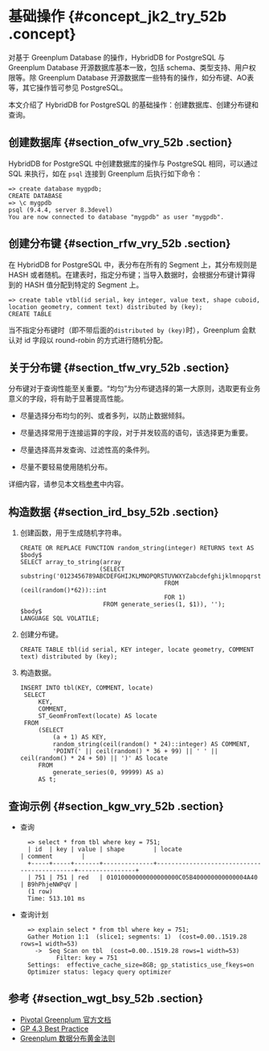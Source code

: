 # 基础操作 {#concept_jk2_try_52b .concept}

对基于 Greenplum Database 的操作，HybridDB for PostgreSQL 与 Greenplum Database 开源数据库基本一致，包括 schema、类型支持、用户权限等。除 Greenplum Database 开源数据库一些特有的操作，如分布键、AO表等，其它操作皆可参见 PostgreSQL。

本文介绍了 HybridDB for PostgreSQL 的基础操作：创建数据库、创建分布键和查询。

## 创建数据库 {#section_ofw_vry_52b .section}

HybridDB for PostgreSQL 中创建数据库的操作与 PostgreSQL 相同，可以通过 SQL 来执行，如在 `psql` 连接到 Greenplum 后执行如下命令：

```
=> create database mygpdb;
CREATE DATABASE
=> \c mygpdb
psql (9.4.4, server 8.3devel)
You are now connected to database "mygpdb" as user "mygpdb".
```

## 创建分布键 {#section_rfw_vry_52b .section}

在 HybridDB for PostgreSQL 中，表分布在所有的 Segment 上，其分布规则是 HASH 或者随机。在建表时，指定分布键；当导入数据时，会根据分布键计算得到的 HASH 值分配到特定的 Segment 上。

```
=> create table vtbl(id serial, key integer, value text, shape cuboid, location geometry, comment text) distributed by (key);
CREATE TABLE
```

当不指定分布键时（即不带后面的`distributed by (key)`时），Greenplum 会默认对 id 字段以 round-robin 的方式进行随机分配。

## 关于分布键 {#section_tfw_vry_52b .section}

分布键对于查询性能至关重要。“均匀”为分布键选择的第一大原则，选取更有业务意义的字段，将有助于显著提高性能。

-   尽量选择分布均匀的列、或者多列，以防止数据倾斜。

-   尽量选择常用于连接运算的字段，对于并发较高的语句，该选择更为重要。

-   尽量选择高并发查询、过滤性高的条件列。

-   尽量不要轻易使用随机分布。


详细内容，请参见本文档[参考](#section_wgt_bsy_52b)中内容。

## 构造数据 {#section_ird_bsy_52b .section}

1.  创建函数，用于生成随机字符串。

    ```
    CREATE OR REPLACE FUNCTION random_string(integer) RETURNS text AS $body$
    SELECT array_to_string(array
                          (SELECT substring('0123456789ABCDEFGHIJKLMNOPQRSTUVWXYZabcdefghijklmnopqrstuvwxyz'
                                            FROM (ceil(random()*62))::int
                                            FOR 1)
                           FROM generate_series(1, $1)), ''); 
    $body$ 
    LANGUAGE SQL VOLATILE;
    ```

2.  创建分布键。

    ```
    CREATE TABLE tbl(id serial, KEY integer, locate geometry, COMMENT text) distributed by (key);
    ```

3.  构造数据。

    ```
    INSERT INTO tbl(KEY, COMMENT, locate) 
     SELECT 
         KEY, 
         COMMENT, 
         ST_GeomFromText(locate) AS locate 
     FROM
         (SELECT 
             (a + 1) AS KEY, 
             random_string(ceil(random() * 24)::integer) AS COMMENT, 
             'POINT(' || ceil(random() * 36 + 99) || ' ' || ceil(random() * 24 + 50) || ')' AS locate 
         FROM 
             generate_series(0, 99999) AS a) 
         AS t;
    ```


## 查询示例 {#section_kgw_vry_52b .section}

-   查询

    ```
      => select * from tbl where key = 751;
      | id  | key | value | shape        | locate                                     | comment        |
      +-----+-----+-------+--------------+--------------------------------------------+----------------+
      | 751 | 751 | red   | 01010000000000000000C05B400000000000004A40 | B9hPhjeNWPqV |
      (1 row)
      Time: 513.101 ms
    ```

-   查询计划

    ```
      => explain select * from tbl where key = 751;
      Gather Motion 1:1  (slice1; segments: 1)  (cost=0.00..1519.28 rows=1 width=53)
        ->  Seq Scan on tbl  (cost=0.00..1519.28 rows=1 width=53)
              Filter: key = 751
      Settings:  effective_cache_size=8GB; gp_statistics_use_fkeys=on
      Optimizer status: legacy query optimizer
    ```


## 参考 {#section_wgt_bsy_52b .section}

-   [Pivotal Greenplum 官方文档](http://gpdb.docs.pivotal.io/4380/common/welcome.html)
-   [GP 4.3 Best Practice](http://gpdb.docs.pivotal.io/4300/pdf/GPDB43BestPractices.pdf)
-   [Greenplum 数据分布黄金法则](https://yq.aliyun.com/articles/57822?spm=5176.100240.searchblog.116.6ulRWF)

